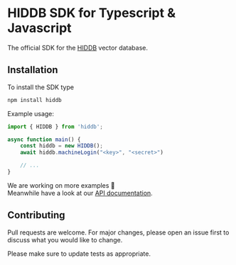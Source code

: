 # HIDDB SDK for Typescript & Javascript

The official SDK for the [HIDDB](https://hiddb.com) vector database.

## Installation

To install the SDK type

```bash
npm install hiddb
```

Example usage:

```typescript
import { HIDDB } from 'hiddb';

async function main() {
    const hiddb = new HIDDB();
    await hiddb.machineLogin("<key>", "<secret>")

    // ...
}
```

We are working on more examples 🚧   
Meanwhile have a look at our [API documentation](https://docs.hiddb.com).

## Contributing

Pull requests are welcome. For major changes, please open an issue first to discuss what you would like to change.

Please make sure to update tests as appropriate.
